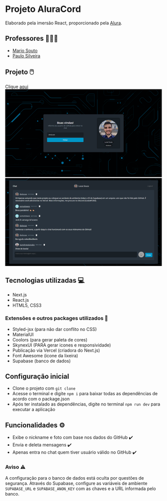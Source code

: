 # Projeto AluraCord

Elaborado pela imersão React, proporcionado pela [Alura](https://www.alura.com.br/).

## Professores 👨🏽‍🏫
- [Mario Souto](https://www.linkedin.com/in/omariosouto/)
- [Paulo Silveira](https://www.linkedin.com/in/paulosilveira/)

## Projeto 🖱️
Clique [aqui](https://imersao-react-alura-phi.vercel.app/)
![Página inicial](/img/paginaInicial.png)
![Chat](/img/paginaChat.png)

## Tecnologias utilizadas 💻
- Next.js
- React.js
- HTML5, CSS3

### Extensões e outros packages utilizados 🔧
- Styled-jsx (para não dar conflito no CSS)
- MaterialUI
- Coolors (para gerar paleta de cores)
- SkynexUI (PARA gerar icones e responsividade)
- Publicação via Vercel (criadora do Next.js)
- Font Awesome (icone da lixeira)
- Supabase (banco de dados)

## Configuração inicial
- Clone o projeto com ```git clone```
- Acesse o terminal e digite ```npm i``` para baixar todas as dependências de acordo com o package.json
- Após ter instalado as dependências, digite no terminal ```npm run dev``` para executar a aplicação

## Funcionalidades ⚙️
- Exibe o nickname e foto com base nos dados do GitHub ✔️
- Envia e deleta mensagens ✔️
- Apenas entra no chat quem tiver usuário válido no GitHub ✔️

### Aviso ⚠️
A configuração para o banco de dados está oculta por questões de segurança. Através do Supabase, configure as variáveis de ambiente ```SUPABASE_URL``` e ```SUPABASE_ANON_KEY``` com as chaves e a URL informada pelo banco.